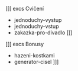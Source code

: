 [[[ excs Cvičení
- jednoduchy-vystup
- jednoduchy-vstup
- zakazka-pro-divadlo
]]]

[[[ excs Bonusy
- hazeni-kostkami
- generator-cisel
]]]
